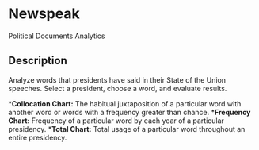 Newspeak
========

Political Documents Analytics

Description
-----------

Analyze words that presidents have said in their State of the Union speeches. Select a president, choose a word, and evaluate results.

*__Collocation Chart:__ The habitual juxtaposition of a particular word with another word or words with a frequency greater than chance.
*__Frequency Chart:__ Frequency of a particular word by each year of a particular presidency.
*__Total Chart:__ Total usage of a particular word throughout an entire presidency.

